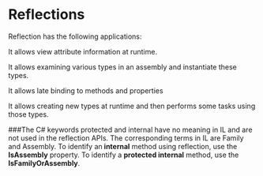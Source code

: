 # Reflections

Reflection has the following applications:

It allows view attribute information at runtime.

It allows examining various types in an assembly and instantiate these types.

It allows late binding to methods and properties

It allows creating new types at runtime and then performs some tasks using those types.


###The C# keywords protected and internal have no meaning in IL and are not used in the reflection APIs. The corresponding terms in IL are Family and Assembly. To identify an<b> internal</b> method using reflection, use the<b> IsAssembly</b> property. To identify a <b>protected internal</b> method, use the <b>IsFamilyOrAssembly</b>.
